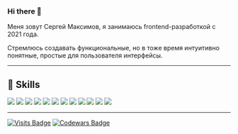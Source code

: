 ### Hi there 👋

Меня зовут Сергей Максимов, я занимаюсь frontend-разработкой с 2021 года.

Стремлюсь создавать функциональные, но в тоже время интуитивно понятные, простые для пользователя интерфейсы.

---


💼 Skills
---
![](https://img.shields.io/badge/Code-React-informational?style=flat&logo=react&logoColor=white&color=4AB197)
![](https://img.shields.io/badge/Code-JavaScript-informational?style=flat&logo=JavaScript&logoColor=white&color=4AB197)
![](https://img.shields.io/badge/Style-CSS-informational?style=flat&logo=css3&logoColor=white&color=4AB197)
![](https://img.shields.io/badge/Style-Sass-informational?style=flat&logo=Sass&logoColor=white&color=4AB197)
![](https://img.shields.io/badge/Style-Less-informational?style=flat&logo=Less&logoColor=white&color=4AB197)
![](https://img.shields.io/badge/Code-HTML-informational?style=flat&logo=Html5&logoColor=white&color=4AB197)
![](https://img.shields.io/badge/Tools-Webpack-informational?style=flat&logo=Webpack&logoColor=white&color=4AB197)
![](https://img.shields.io/badge/Tools-NPM-informational?style=flat&logo=npm&logoColor=white&color=4AB197)
![](https://img.shields.io/badge/Tools-YARN-informational?style=flat&logo=yarn&logoColor=white&color=4AB197)
![](https://img.shields.io/badge/Tools-Git-informational?style=flat&logo=Git&logoColor=white&color=4AB197)
![](https://img.shields.io/badge/Tools-GitHub-informational?style=flat&logo=GitHub&logoColor=white&color=4AB197)
![](https://img.shields.io/badge/Tools-GitLab-informational?style=flat&logo=GitLab&logoColor=white&color=4AB197)

---
[![Visits Badge](https://badges.pufler.dev/visits/Sergey-Maxim0v/Sergey-Maxim0v)](https:Sergey-Maxim0v.dev)
[![Codewars Badge](https://www.codewars.com/users/Sergey-Maxim0v/badges/micro)](https://www.codewars.com/users/Sergey-Maxim0v)

